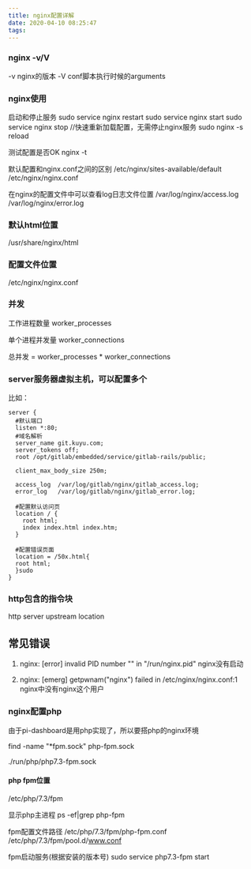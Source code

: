 ```yaml
---
title: nginx配置详解
date: 2020-04-10 08:25:47
tags:
---
```


### nginx -v/V
-v nginx的版本
-V conf脚本执行时候的arguments

### nginx使用

启动和停止服务
sudo service nginx restart
sudo service nginx start
sudo service nginx stop
//快速重新加载配置，无需停止nginx服务
sudo nginx -s reload

测试配置是否OK
nginx -t

默认配置和nginx.conf之间的区别
/etc/nginx/sites-available/default
/etc/nginx/nginx.conf

在nginx的配置文件中可以查看log日志文件位置
/var/log/nginx/access.log
/var/log/nginx/error.log

### 默认html位置
/usr/share/nginx/html

### 配置文件位置
/etc/nginx/nginx.conf

### 并发
工作进程数量
worker_processes

单个进程并发量
worker_connections

总并发 = worker_processes * worker_connections

### server服务器虚拟主机，可以配置多个


比如：
```
server {
  #默认端口
  listen *:80;
  #域名解析
  server_name git.kuyu.com;
  server_tokens off;
  root /opt/gitlab/embedded/service/gitlab-rails/public;

  client_max_body_size 250m;

  access_log  /var/log/gitlab/nginx/gitlab_access.log;
  error_log   /var/log/gitlab/nginx/gitlab_error.log;
  
  #配置默认访问页
  location / {
    root html;
    index index.html index.htm;
  }
  
  #配置错误页面
  location = /50x.html{
  root html;
  }sudo 
}

```


### http包含的指令块
http server upstream location 

## 常见错误
1. nginx: [error] invalid PID number "" in "/run/nginx.pid"
nginx没有启动

2. nginx: [emerg] getpwnam("nginx") failed in /etc/nginx/nginx.conf:1
nginx中没有nginx这个用户


### nginx配置php
由于pi-dashboard是用php实现了，所以要搭php的nginx环境

find -name "*fpm.sock"
php-fpm.sock

./run/php/php7.3-fpm.sock


#### php fpm位置
/etc/php/7.3/fpm

显示php主进程
ps -ef|grep php-fpm

fpm配置文件路径
/etc/php/7.3/fpm/php-fpm.conf
/etc/php/7.3/fpm/pool.d/www.conf

fpm启动服务(根据安装的版本号)
sudo service php7.3-fpm start 

